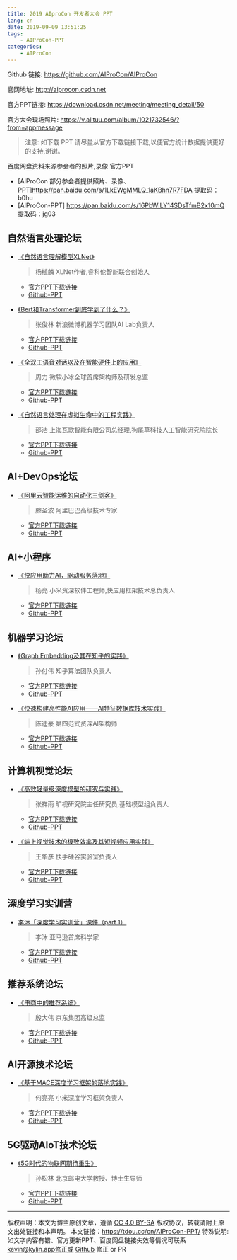 ```yaml
---
title: 2019 AIproCon 开发者大会 PPT
lang: cn
date: 2019-09-09 13:51:25
tags:
	- AIProCon-PPT
categories:
	- AIProCon
---
```


Github 链接: https://github.com/AIProCon/AIProCon

官网地址: http://aiprocon.csdn.net

官方PPT链接: https://download.csdn.net/meeting/meeting_detail/50

官方大会现场照片: https://v.alltuu.com/album/1021732546/?from=appmessage


> 注意: 如下载 PPT 请尽量从官方下载链接下载,以便官方统计数据提供更好的支持,谢谢。


百度网盘资料来源参会者的照片,录像 官方PPT

- [AIProCon 部分参会者提供照片、录像、PPT]https://pan.baidu.com/s/1LkEWgMMLQ_1aKBhn7R7FDA 
提取码：b0hu
- [AIProCon-PPT] https://pan.baidu.com/s/16PbWiLY14SDsTfmB2x10mQ 
提取码：jg03
 

 


## 自然语言处理论坛

- [《自然语言理解模型XLNet》](https://download.csdn.net/meeting/speech_preview/763)
	> 杨植麟 XLNet作者,睿科伦智能联合创始人
	- [官方PPT下载链接](https://meet-download.csdn.net/speech/speech_upload_file/2019/09/07/3f3a27b8b9cd57519c5054a701513ceb.pdf)
	- [Github-PPT](https://github.com/AIProCon/AIProCon/blob/master/PPT/%E8%87%AA%E7%84%B6%E8%AF%AD%E8%A8%80%E5%A4%84%E7%90%86%E8%AE%BA%E5%9D%9B/%E3%80%8A%E8%87%AA%E7%84%B6%E8%AF%AD%E8%A8%80%E7%90%86%E8%A7%A3%E6%A8%A1%E5%9E%8BXLNet%E3%80%8B%E6%9D%A8%E6%A4%8D%E9%BA%9F.pdf)

<p />

- [《Bert和Transformer到底学到了什么？》](https://download.csdn.net/meeting/speech_preview/777)
	> 张俊林 新浪微博机器学习团队AI Lab负责人
	- [官方PPT下载链接](https://meet-download.csdn.net/speech/speech_upload_file/2019/09/07/939c2dfebc7a13a1387cae569171f57c.pdf)
	- [Github-PPT](https://github.com/AIProCon/AIProCon/blob/master/PPT/%E8%87%AA%E7%84%B6%E8%AF%AD%E8%A8%80%E5%A4%84%E7%90%86%E8%AE%BA%E5%9D%9B/%E3%80%8ABert%E5%92%8CTransformer%E5%88%B0%E5%BA%95%E5%AD%A6%E5%88%B0%E4%BA%86%E4%BB%80%E4%B9%88%EF%BC%9F%E3%80%8B%E5%BC%A0%E4%BF%8A%E6%9E%97.pdf)

<p />

- [《全双工语音对话以及在智能硬件上的应用》](https://download.csdn.net/meeting/speech_preview/776)
	> 周力 微软小冰全球首席架构师及研发总监
	- [官方PPT下载链接](https://meet-download.csdn.net/speech/speech_upload_file/2019/09/07/d4da9e3c49fa3cfbba12d9fd0278cb08.pdf)
	- [Github-PPT](https://github.com/AIProCon/AIProCon/blob/master/PPT/%E8%87%AA%E7%84%B6%E8%AF%AD%E8%A8%80%E5%A4%84%E7%90%86%E8%AE%BA%E5%9D%9B/%E3%80%8A%E5%85%A8%E5%8F%8C%E5%B7%A5%E8%AF%AD%E9%9F%B3%E5%AF%B9%E8%AF%9D%E4%BB%A5%E5%8F%8A%E5%9C%A8%E6%99%BA%E8%83%BD%E7%A1%AC%E4%BB%B6%E4%B8%8A%E7%9A%84%E5%BA%94%E7%94%A8%E3%80%8B%E5%91%A8%E5%8A%9B.pdf)

<p />

- [《自然语言处理在虚拟生命中的工程实践》](https://download.csdn.net/meeting/speech_preview/774)
	> 邵浩 上海瓦歌智能有限公司总经理,狗尾草科技人工智能研究院院长
	- [官方PPT下载链接](https://meet-download.csdn.net/speech/speech_upload_file/2019/09/07/5d46c67f4bfb1e1a5104a38c6000ed1f.pdf)
	- [Github-PPT](https://github.com/AIProCon/AIProCon/blob/master/PPT/%E8%87%AA%E7%84%B6%E8%AF%AD%E8%A8%80%E5%A4%84%E7%90%86%E8%AE%BA%E5%9D%9B/%E3%80%8A%E8%87%AA%E7%84%B6%E8%AF%AD%E8%A8%80%E5%A4%84%E7%90%86%E5%9C%A8%E8%99%9A%E6%8B%9F%E7%94%9F%E5%91%BD%E4%B8%AD%E7%9A%84%E5%B7%A5%E7%A8%8B%E5%AE%9E%E8%B7%B5%E3%80%8B%E9%82%B5%E6%B5%A9.pdf)


## AI+DevOps论坛

- [《阿里云智能运维的自动化三剑客》](https://download.csdn.net/meeting/speech_preview/772)
	> 滕圣波 阿里巴巴高级技术专家
	- [官方PPT下载链接](https://meet-download.csdn.net/speech/speech_upload_file/2019/09/07/804b702f926a3b5a8dbc528d305d86c7.pdf) 
	- [Github-PPT](https://github.com/AIProCon/AIProCon/blob/master/PPT/AI%2BDevOps%E8%AE%BA%E5%9D%9B/%E3%80%8A%E9%98%BF%E9%87%8C%E4%BA%91%E6%99%BA%E8%83%BD%E8%BF%90%E7%BB%B4%E7%9A%84%E8%87%AA%E5%8A%A8%E5%8C%96%E4%B8%89%E5%89%91%E5%AE%A2%E3%80%8B%E6%BB%95%E5%9C%A3%E6%B3%A2.pdf)


## AI+小程序

- [《快应用助力AI，驱动服务落地》](https://download.csdn.net/meeting/speech_preview/773)
	> 杨亮 小米资深软件工程师,快应用框架技术总负责人
	- [官方PPT下载链接](https://meet-download.csdn.net/speech/speech_upload_file/2019/09/07/ef4f28fd975c48bb54881460a4632053.pdf)
	- [Github-PPT](https://github.com/AIProCon/AIProCon/blob/master/PPT/AI%2B%E5%B0%8F%E7%A8%8B%E5%BA%8F/%E3%80%8A%E5%BF%AB%E5%BA%94%E7%94%A8%E5%8A%A9%E5%8A%9BAI%EF%BC%8C%E9%A9%B1%E5%8A%A8%E6%9C%8D%E5%8A%A1%E8%90%BD%E5%9C%B0%E3%80%8B%E6%9D%A8%E4%BA%AE.pdf)


## 机器学习论坛

- [《Graph Embedding及其在知乎的实践》](https://download.csdn.net/meeting/speech_preview/775)
	> 孙付伟 知乎算法团队负责人
	- [官方PPT下载链接](https://meet-download.csdn.net/speech/speech_upload_file/2019/09/07/d6c7ac725f82c469ff92a08cb8559fc8.pdf)
	- [Github-PPT](https://github.com/AIProCon/AIProCon/blob/master/PPT/%E6%9C%BA%E5%99%A8%E5%AD%A6%E4%B9%A0%E8%AE%BA%E5%9D%9B/%E3%80%8AGraph%20Embedding%E5%8F%8A%E5%85%B6%E5%9C%A8%E7%9F%A5%E4%B9%8E%E7%9A%84%E5%AE%9E%E8%B7%B5%E3%80%8B%E5%AD%99%E4%BB%98%E4%BC%9F.pdf)

<p />

- [《快速构建高性能AI应用——AI特征数据库技术实践》](https://download.csdn.net/meeting/speech_preview/770)
	> 陈迪豪 第四范式资深AI架构师
	- [官方PPT下载链接](https://meet-download.csdn.net/speech/speech_upload_file/2019/09/07/58afe9d817183183b7cec3f26644246c.pdf)
	- [Github-PPT](https://github.com/AIProCon/AIProCon/blob/master/PPT/%E6%9C%BA%E5%99%A8%E5%AD%A6%E4%B9%A0%E8%AE%BA%E5%9D%9B/%E3%80%8A%E5%BF%AB%E9%80%9F%E6%9E%84%E5%BB%BA%E9%AB%98%E6%80%A7%E8%83%BDAI%E5%BA%94%E7%94%A8%E2%80%94%E2%80%94AI%E7%89%B9%E5%BE%81%E6%95%B0%E6%8D%AE%E5%BA%93%E6%8A%80%E6%9C%AF%E5%AE%9E%E8%B7%B5%E3%80%8B%E9%99%88%E8%BF%AA%E8%B1%AA.pdf)


## 计算机视觉论坛

- [《高效轻量级深度模型的研究与实践》](https://download.csdn.net/meeting/speech_preview/771)
	> 张祥雨 旷视研究院主任研究员,基础模型组负责人
	- [官方PPT下载链接](https://meet-download.csdn.net/speech/speech_upload_file/2019/09/07/bffaacc1549fd44216476df6b2939612.pdf)
	- [Github-PPT](https://github.com/AIProCon/AIProCon/blob/master/PPT/%E8%AE%A1%E7%AE%97%E6%9C%BA%E8%A7%86%E8%A7%89%E8%AE%BA%E5%9D%9B/%E3%80%8A%E9%AB%98%E6%95%88%E8%BD%BB%E9%87%8F%E7%BA%A7%E6%B7%B1%E5%BA%A6%E6%A8%A1%E5%9E%8B%E7%9A%84%E7%A0%94%E7%A9%B6%E4%B8%8E%E5%AE%9E%E8%B7%B5%E3%80%8B%E5%BC%A0%E7%A5%A5%E9%9B%A8.pdf)

<p />

- [《端上视觉技术的极致效率及其短视频应用实践》](https://download.csdn.net/meeting/speech_preview/769)
	> 王华彦 快手硅谷实验室负责人
	- [官方PPT下载链接](https://meet-download.csdn.net/speech/speech_upload_file/2019/09/07/f19a4a62b3d45398125e3407d36edaba.pdf)
	- [Github-PPT](https://github.com/AIProCon/AIProCon/blob/master/PPT/%E8%AE%A1%E7%AE%97%E6%9C%BA%E8%A7%86%E8%A7%89%E8%AE%BA%E5%9D%9B/%E3%80%8A%E7%AB%AF%E4%B8%8A%E8%A7%86%E8%A7%89%E6%8A%80%E6%9C%AF%E7%9A%84%E6%9E%81%E8%87%B4%E6%95%88%E7%8E%87%E5%8F%8A%E5%85%B6%E7%9F%AD%E8%A7%86%E9%A2%91%E5%BA%94%E7%94%A8%E5%AE%9E%E8%B7%B5%E3%80%8B%E7%8E%8B%E5%8D%8E%E5%BD%A6.pdf)


## 深度学习实训营

- [李沐「​深度学习实训营」课件（part 1）](https://download.csdn.net/meeting/speech_preview/768)
	> 李沐 亚马逊首席科学家
	- [官方PPT下载链接](https://meet-download.csdn.net/speech/speech_upload_file/2019/09/07/e14968f076132d58e7e8f5f7ac621aa2.pdf)
	- [Github-PPT](https://github.com/AIProCon/AIProCon/blob/master/PPT/%E6%B7%B1%E5%BA%A6%E5%AD%A6%E4%B9%A0%E5%AE%9E%E8%AE%AD%E8%90%A5/%E3%80%8A%E6%B7%B1%E5%BA%A6%E5%AD%A6%E4%B9%A0%E5%AE%9E%E8%AE%AD%E8%90%A5(part1)%E3%80%8B%E6%9D%8E%E6%B2%90.pdf)


## 推荐系统论坛

- [《电商中的推荐系统》](https://download.csdn.net/meeting/speech_preview/766)
	> 殷大伟 京东集团高级总监
	- [官方PPT下载链接](https://meet-download.csdn.net/speech/speech_upload_file/2019/09/07/8c13e3e90df235d00b14868cec5a4d63.pdf)
	- [Github-PPT](https://github.com/AIProCon/AIProCon/blob/master/PPT/%E6%8E%A8%E8%8D%90%E7%B3%BB%E7%BB%9F%E8%AE%BA%E5%9D%9B/%E3%80%8A%E7%94%B5%E5%95%86%E4%B8%AD%E7%9A%84%E6%8E%A8%E8%8D%90%E7%B3%BB%E7%BB%9F%E3%80%8B%E6%AE%B7%E5%A4%A7%E4%BC%9F.pdf)



## AI开源技术论坛

- [《基于MACE深度学习框架的落地实践》](https://download.csdn.net/meeting/speech_preview/767)
	> 何亮亮 小米深度学习框架负责人
	- [官方PPT下载链接](https://meet-download.csdn.net/speech/speech_upload_file/2019/09/07/2616c992205b4ea30a6a442a9bd8a5ae.pdf)
	- [Github-PPT](https://github.com/AIProCon/AIProCon/blob/master/PPT/AI%E5%BC%80%E6%BA%90%E6%8A%80%E6%9C%AF%E8%AE%BA%E5%9D%9B/%E3%80%8A%E5%9F%BA%E4%BA%8EMACE%E6%B7%B1%E5%BA%A6%E5%AD%A6%E4%B9%A0%E6%A1%86%E6%9E%B6%E7%9A%84%E8%90%BD%E5%9C%B0%E5%AE%9E%E8%B7%B5%E3%80%8B%E4%BD%95%E4%BA%AE%E4%BA%AE.pdf)


## 5G驱动AIoT技术论坛
 
- [《5G时代的物联网期待重生》](https://download.csdn.net/meeting/speech_preview/763)
	> 孙松林 北京邮电大学教授、博士生导师 
	- [官方PPT下载链接](https://meet-download.csdn.net/speech/speech_upload_file/2019/09/07/3f3a27b8b9cd57519c5054a701513ceb.pdf)
	- [Github-PPT](https://github.com/AIProCon/AIProCon/blob/master/PPT/5G%E9%A9%B1%E5%8A%A8AIoT%E6%8A%80%E6%9C%AF%E8%AE%BA%E5%9D%9B/%E3%80%8A5G%E6%97%B6%E4%BB%A3%E7%9A%84%E7%89%A9%E8%81%94%E7%BD%91%E6%9C%9F%E5%BE%85%E9%87%8D%E7%94%9F%E3%80%8B%E5%AD%99%E6%9D%BE%E6%9E%97.pdf)



--- 

版权声明：本文为博主原创文章，遵循 [CC 4.0 BY-SA](http://creativecommons.org/licenses/by-sa/4.0/) 版权协议，转载请附上原文出处链接和本声明。
本文链接：https://tdou.cc/cn/AIProCon-PPT/
特殊说明: 如文字内容有错、官方更新PPT、百度网盘链接失效等情况可联系 kevin@kylin.app修正或 [Github](https://github.com/AIProCon/AIProCon/tree/master/PPT/README.md) 修正 or PR